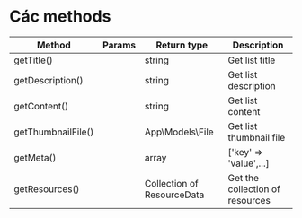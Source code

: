 # Các methods

| Method             | Params | Return type                | Description                     |
|--------------------|--------|----------------------------|---------------------------------|
| getTitle()         | | string                     | Get list title                  |
| getDescription()   | | string                     | Get list description            |
| getContent()       | | string                     | Get list content                |
| getThumbnailFile() | | App\Models\File            | Get list thumbnail file         |
| getMeta() | | array                      | ['key' => 'value',...]          |
| getResources() | | Collection of ResourceData | Get the collection of resources |
